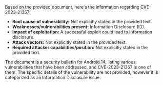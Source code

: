 Based on the provided document, here's the information regarding CVE-2023-21357:

* **Root cause of vulnerability:** Not explicitly stated in the provided text.
* **Weaknesses/vulnerabilities present:** Information Disclosure (ID).
* **Impact of exploitation:** A successful exploit could lead to information disclosure.
* **Attack vectors:** Not explicitly stated in the provided text.
* **Required attacker capabilities/position:** Not explicitly stated in the provided text.

The document is a security bulletin for Android 14, listing various vulnerabilities that have been addressed, and CVE-2023-21357 is one of them. The specific details of the vulnerability are not provided, however it is categorized as an Information Disclosure issue.